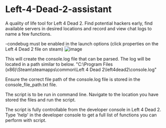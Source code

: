 # Left-4-Dead-2-assistant
A quality of life tool for Left 4 Dead 2. Find potential hackers early, find available servers in desired locations and record and view chat logs to name a few functions.

-condebug must be enabled in the launch options (click properties on the Left 4 Dead 2 file on steam)
![image](https://github.com/JackLacey18/Left-4-Dead-2-hacker-finder/assets/94805552/16b090f0-cd6d-4b49-85f2-452df00336f4)

This will create the console.log file that can be parsed. The log will be located in a path similar to below.
"C:\Program Files (x86)\Steam\steamapps\common\Left 4 Dead 2\left4dead2\console.log"

Ensure the correct file path of the console.log file is stored in the console_file_path.txt file.

The script is to be run in command line. Navigate to the location you have stored the files and run the script.

The script is fully controllable from the developer console in Left 4 Dead 2. Type 'help' in the developer console to get a full list of functions you can perform with script.
